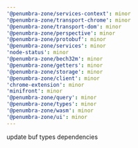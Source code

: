 ```yaml
---
'@penumbra-zone/services-context': minor
'@penumbra-zone/transport-chrome': minor
'@penumbra-zone/transport-dom': minor
'@penumbra-zone/perspective': minor
'@penumbra-zone/protobuf': minor
'@penumbra-zone/services': minor
'node-status': minor
'@penumbra-zone/bech32m': minor
'@penumbra-zone/getters': minor
'@penumbra-zone/storage': minor
'@penumbra-zone/client': minor
'chrome-extension': minor
'minifront': minor
'@penumbra-zone/query': minor
'@penumbra-zone/types': minor
'@penumbra-zone/wasm': minor
'@penumbra-zone/ui': minor
---
```


update buf types dependencies
